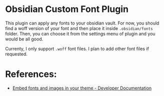 # Obsidian Custom Font Plugin

This plugin can apply any fonts to your obsidian vault. For now, you should find a woff version of your font and then place it inside `.obsidian/fonts` folder. Then, you can choose it from the settings menu of plugin and you would be all good. 

Currenty, I only support `.woff` font files. I plan to add other font files if requested. 

# References:

- [Embed fonts and images in your theme - Developer Documentation](https://docs.obsidian.md/Themes/App+themes/Embed+fonts+and+images+in+your+theme)

